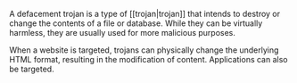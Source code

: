A defacement trojan is a type of [[trojan|trojan]] that intends to destroy or change the contents of a file or database. While they can be virtually harmless, they are usually used for more malicious purposes.

When a website is targeted, trojans can physically change the underlying HTML format, resulting in the modification of content. Applications can also be targeted.